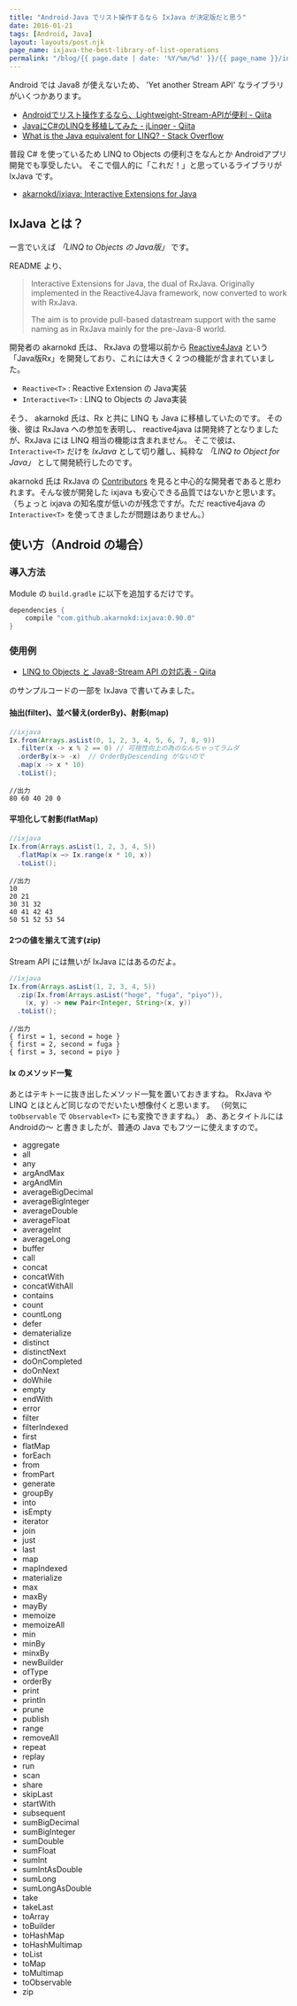 ```yaml
---
title: "Android-Java でリスト操作するなら IxJava が決定版だと思う"
date: 2016-01-21
tags: [Android, Java]
layout: layouts/post.njk
page_name: ixjava-the-best-library-of-list-operations
permalink: "/blog/{{ page.date | date: '%Y/%m/%d' }}/{{ page_name }}/index.html"
---
```

Android では Java8 が使えないため、 'Yet another Stream API' なライブラリがいくつかあります。
<!--more-->

* [Androidでリスト操作するなら、Lightweight-Stream-APIが便利 - Qiita](http://qiita.com/tsumuchan/items/8e438a2ea653fa786c23)
* [JavaにC#のLINQを移植してみた - jLinqer - Qiita](http://qiita.com/k--kato/items/ec7ab8b392fa8bb0a732)
* [What is the Java equivalent for LINQ? - Stack Overflow](http://stackoverflow.com/questions/1217228/what-is-the-java-equivalent-for-linq)

普段 C# を使っているため LINQ to Objects の便利さをなんとか Androidアプリ開発でも享受したい。
そこで個人的に「これだ！」と思っているライブラリが IxJava です。

* [akarnokd/ixjava: Interactive Extensions for Java](https://github.com/akarnokd/ixjava)

## IxJava とは？

一言でいえば *「LINQ to Objects の Java版」* です。

README より、

> Interactive Extensions for Java, the dual of RxJava. Originally implemented in the Reactive4Java framework, now converted to work with RxJava.
> 
> The aim is to provide pull-based datastream support with the same naming as in RxJava mainly for the pre-Java-8 world. 

開発者の akarnokd 氏は、 RxJava の登場以前から [Reactive4Java](https://code.google.com/p/reactive4java/) という「Java版Rx」を開発しており、これには大きく２つの機能が含まれていました。

* ``Reactive<T>`` : Reactive Extension の Java実装
* ``Interactive<T>`` : LINQ to Objects の Java実装

そう、 akarnokd 氏は、Rx と共に LINQ も Java に移植していたのです。
その後、彼は RxJava への参加を表明し、 reactive4java は開発終了となりましたが、RxJava には LINQ 相当の機能は含まれません。
そこで彼は、 ``Interactive<T>`` だけを *IxJava* として切り離し、純粋な *「LINQ to Object for Java」* として開発続行したのです。

akarnokd 氏は RxJava の [Contributors](https://github.com/ReactiveX/RxJava/graphs/contributors) を見ると中心的な開発者であると思われます。そんな彼が開発した ixjava も安心できる品質ではないかと思います。（ちょっと ixjava の知名度が低いのが残念ですが。ただ reactive4java の ``Interactive<T>`` を使ってきましたが問題はありません。）

## 使い方（Android の場合）

### 導入方法

Module の ``build.gradle`` に以下を追加するだけです。

```java
dependencies {
    compile "com.github.akarnokd:ixjava:0.90.0"
}
```

### 使用例

* [LINQ to Objects と Java8-Stream API の対応表 - Qiita](http://qiita.com/amay077/items/9d2941283c4a5f61f302)

のサンプルコードの一部を IxJava で書いてみました。

#### 抽出(filter)、並べ替え(orderBy)、射影(map)

```java 
//ixjava
Ix.from(Arrays.asList(0, 1, 2, 3, 4, 5, 6, 7, 8, 9))
  .filter(x -> x % 2 == 0) // 可視性向上の為のなんちゃってラムダ
  .orderBy(x-> -x)  // OrderByDescending がないので
  .map(x -> x * 10)
  .toList();
```

```
//出力
80 60 40 20 0
```

#### 平坦化して射影(flatMap)

```java 
//ixjava
Ix.from(Arrays.asList(1, 2, 3, 4, 5))
  .flatMap(x −> Ix.range(x * 10, x))
  .toList();
```

```
//出力
10 
20 21 
30 31 32 
40 41 42 43 
50 51 52 53 54
```

#### 2つの値を揃えて流す(zip)

Stream API には無いが IxJava にはあるのだよ。

```java 
//ixjava
Ix.from(Arrays.asList(1, 2, 3, 4, 5))
  .zip(Ix.from(Arrays.asList("hoge", "fuga", "piyo")), 
    (x, y) -> new Pair<Integer, String>(x, y))
  .toList();
```

```
//出力
{ first = 1, second = hoge }
{ first = 2, second = fuga }
{ first = 3, second = piyo }
```

#### Ix<T> のメソッド一覧

あとはテキトーに抜き出したメソッド一覧を置いておきますね。
RxJava や LINQ とほとんど同じなのでだいたい想像付くと思います。
（何気に ``toObservable`` で ``Observable<T>`` にも変換できますね。）
あ、あとタイトルには Androidの〜 と書きましたが、普通の Java でもフツーに使えますので。

* aggregate
* all
* any
* argAndMax
* argAndMin
* averageBigDecimal
* averageBigInteger
* averageDouble
* averageFloat
* averageInt
* averageLong
* buffer
* call
* concat
* concatWith
* concatWithAll
* contains
* count
* countLong
* defer
* dematerialize
* distinct
* distinctNext
* doOnCompleted
* doOnNext
* doWhile
* empty
* endWith
* error
* filter
* filterIndexed
* first
* flatMap
* forEach
* from
* fromPart
* generate
* groupBy
* into
* isEmpty
* iterator
* join
* just
* last
* map
* mapIndexed
* materialize
* max
* maxBy
* mayBy
* memoize
* memoizeAll
* min
* minBy
* minxBy
* newBuilder
* ofType
* orderBy
* print
* println
* prune
* publish
* range
* removeAll
* repeat
* replay
* run
* scan
* share
* skipLast
* startWith
* subsequent
* sumBigDecimal
* sumBigInteger
* sumDouble
* sumFloat
* sumInt
* sumIntAsDouble
* sumLong
* sumLongAsDouble
* take
* takeLast
* toArray
* toBuilder
* toHashMap
* toHashMultimap
* toList
* toMap
* toMultimap
* toObservable
* zip

